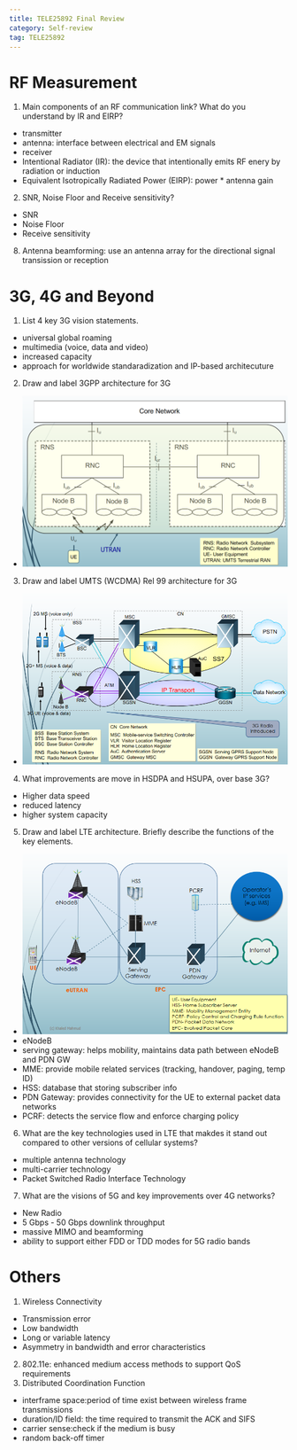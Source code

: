 ```yaml
---
title: TELE25892 Final Review
category: Self-review
tag: TELE25892
---
```

# RF Measurement
1. Main components of an RF communication link? What do you understand by IR and EIRP?
* transmitter
* antenna: interface between electrical and EM signals
* receiver
* Intentional Radiator (IR): the device that intentionally emits RF enery by radiation or induction
* Equivalent Isotropically Radiated Power (EIRP): power * antenna gain
2. SNR, Noise Floor and Receive sensitivity?
* SNR
* Noise Floor
* Receive sensitivity
8. Antenna beamforming: use an antenna array for the directional signal transission or reception

# 3G, 4G and Beyond
1. List 4 key 3G vision statements.
* universal global roaming
* multimedia (voice, data and video)
* increased capacity
* approach for worldwide standaradization and IP-based architecuture
2. Draw and label 3GPP architecture for 3G
* ![3GPP 3G](..\assets\images\post_images\tele-w14-2.png)
3. Draw and label UMTS (WCDMA) Rel 99 architecture for 3G
* ![UTMS](..\assets\images\post_images\tele-w14-1.png)
4. What improvements are move in HSDPA and HSUPA, over base 3G?
* Higher data speed
* reduced latency
* higher system capacity
5. Draw and label LTE architecture. Briefly describe the functions of the key elements.
* ![LTE](..\assets\images\post_images\tele-w14-3.png)
* eNodeB
* serving gateway: helps mobility, maintains data path between eNodeB and PDN GW
* MME: provide mobile related services (tracking, handover, paging, temp ID)
* HSS: database that storing subscriber info
* PDN Gateway: provides connectivity for the UE to external packet data networks
* PCRF: detects the service flow and enforce charging policy
6. What are the key technologies used in LTE that makdes it stand out compared to other versions of cellular systems?
* multiple antenna technology
* multi-carrier technology
* Packet Switched Radio Interface Technology
7. What are the visions of 5G and key improvements over 4G networks?
* New Radio
* 5 Gbps - 50 Gbps downlink throughput
* massive MIMO and beamforming
* ability to support either FDD or TDD modes for 5G radio bands

# Others
1. Wireless Connectivity
* Transmission error
* Low bandwidth
* Long or variable latency
* Asymmetry in bandwidth and error characteristics
2. 802.11e: enhanced medium access methods to support QoS requirements
3. Distributed Coordination Function
* interframe space:period of time exist between wireless frame transmissions
* duration/ID field: the time required to transmit the ACK and SIFS
* carrier sense:check if the medium is busy
* random back-off timer